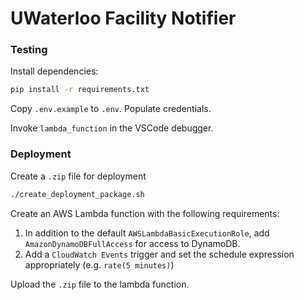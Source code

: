 # UWaterloo Facility Notifier

### Testing

Install dependencies:

```bash
pip install -r requirements.txt
```

Copy `.env.example` to `.env`. Populate credentials.

Invoke `lambda_function` in the VSCode debugger.


### Deployment

Create a `.zip` file for deployment

```bash
./create_deployment_package.sh
```

Create an AWS Lambda function with the following requirements:
1. In addition to the default `AWSLambdaBasicExecutionRole`, add `AmazonDynamoDBFullAccess` for access to DynamoDB.
2. Add a `CloudWatch Events` trigger and set the schedule expression appropriately (e.g. `rate(5 minutes)`)

Upload the `.zip` file to the lambda function.
